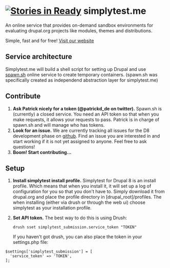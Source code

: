 [![Stories in Ready](https://badge.waffle.io/yanniboi/simplytest.png?label=ready&title=Ready)](https://waffle.io/yanniboi/simplytest?utm_source=badge)
simplytest.me
=============

An online service that provides on-demand sandbox environments for
evaluating drupal.org projects like modules, themes and distributions.

Simple, fast and for free! [Visit our website](https://simplytest.me/)


Service architecture
--------------------

Simplytest.me will build a shell script for setting up Drupal and use
[spawn.sh](https://spawn.sh/) online service to create temporary containers.
(spawn.sh was specifically created as independend abstraction layer for
simplytest.me)


Contribute
----------

1. **Ask Patrick nicely for a token (@patrickd_de on twitter).**
    Spawn.sh is (currently) a closed service. You need an API token so that
    when you make requests, it allows your requests to pass. Patrick is in
    charge of spawn.sh and will manage who has tokens.
2. **Look for an issue.**
    We are currently tracking all issues for the D8 development phase on
    [github](https://github.com/yanniboi/simplytest/issues).
    Find an issue you are interested in and start working if it is not yet
    assigned to anyone.
    Feel free to ask questions!
3. **Boom! Start contributing...**


Setup
-----

1. **Install simplytest install profile.**
    Simplytest for Drupal 8 is an install profile. Which means that when you
    install it, it will set up a log of configuration for you so that you don't
    have to. Simply download it from drupal.org and place the profile directory
    in [drupal_root]/profiles. The when installing (either via drush or through
    the web ui) choose simplytest as your installation profile.
2. **Set API token.**
    The best way to do this is using Drush:

    `drush sset simplytest_submission.service_token "TOKEN"`

    If you haven't got drush, you can also place the token in your settings.php
    file:

```
$settings['simplytest_submission'] = [
  'service_token' => 'TOKEN',
];
```
